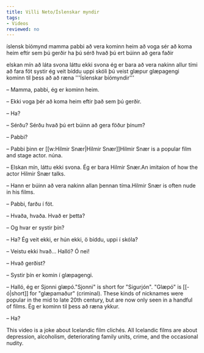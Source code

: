 ```yaml
---
title: Villi Neto/Íslenskar myndir
tags:
- Videos
reviewed: no
---
```

<vocabulary>
íslensk
bíómynd
mamma
pabbi
að vera kominn
heim
að voga sér
að koma heim
eftir
sem
þú gerðir
ha
þú sérð
hvað
þú ert
búinn
að gera
faðir

elskan mín
að láta
svona
láttu ekki svona
ég er
bara
að vera
nakinn
allur
tími
að fara
föt
systir
ég veit
bíddu
uppi
skóli
þú veist
glæpur
glæpagengi
kominn
til þess að
að ræna
</vocabulary>
<Instagram
data-translate="true"
file="Video by villineto-Bm1QnH2jnci.mp4"
url="https://www.instagram.com/p/Bm1QnH2jnci/"
user_image="VilliNeto.jpg"
user_name="Villi Neto"
user_handle="villineto"
audio="08-islenskarmyndir.mp3">
'''Íslenskar bíómyndir'''

– Mamma, pabbi, ég er kominn heim.

– Ekki voga þér að koma heim eftir það sem þú gerðir.

– Ha?

– Sérðu? Sérðu hvað þú ert búinn að gera föður þínum?

– Pabbi?

– Pabbi þinn er [[w:Hilmir Snær|Hilmir Snær]]<note>Hilmir Snær is a popular film and stage actor.</note> núna.

– Elskan mín, láttu ekki svona. Ég er bara Hilmir Snær.<note>An imitaion of how the actor Hilmir Snær talks.</note>

– Hann er búinn að vera nakinn allan þennan tíma.<note>Hilmir Snær is often nude in his films.</note>

– Pabbi, farðu í föt.

– Hvaða, hvaða. Hvað er þetta?

– Og hvar er systir þín?

– Ha? Ég veit ekki, er hún ekki, ö bíddu, uppi í skóla?

– Veistu ekki hvað... Halló? Ó nei!

– Hvað gerðist?

– Systir þín er komin í glæpagengi.

– Halló, ég er Sjonni glæpó.<note>"Sjonni" is short for "Sigurjón". "Glæpó" is [[-ó|short]] for "glæpamaður" (criminal). These kinds of nicknames were popular in the mid to late 20th century, but are now only seen in a handful of films.</note> Ég er kominn til þess að ræna ykkur.

– Ha?

<div class="video-explanation" data-translate="no">
This video is a joke about Icelandic film clichés. All Icelandic films are about depression, alcoholism, deteriorating family units, crime, and the occasional nudity.



</div></Instagram>
